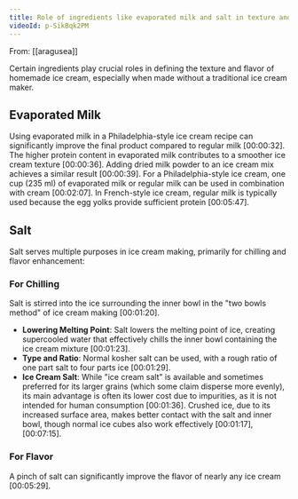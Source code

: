 ```yaml
---
title: Role of ingredients like evaporated milk and salt in texture and flavor
videoId: p-SikBqk2PM
---
```


From: [[aragusea]] <br/> 

Certain ingredients play crucial roles in defining the texture and flavor of homemade ice cream, especially when made without a traditional ice cream maker.

## Evaporated Milk

Using evaporated milk in a Philadelphia-style ice cream recipe can significantly improve the final product compared to regular milk <a class="yt-timestamp" data-t="00:00:32">[00:00:32]</a>. The higher protein content in evaporated milk contributes to a smoother ice cream texture <a class="yt-timestamp" data-t="00:00:36">[00:00:36]</a>. Adding dried milk powder to an ice cream mix achieves a similar result <a class="yt-timestamp" data-t="00:00:39">[00:00:39]</a>. For a Philadelphia-style ice cream, one cup (235 ml) of evaporated milk or regular milk can be used in combination with cream <a class="yt-timestamp" data-t="00:02:07">[00:02:07]</a>. In French-style ice cream, regular milk is typically used because the egg yolks provide sufficient protein <a class="yt-timestamp" data-t="00:05:47">[00:05:47]</a>.

## Salt

Salt serves multiple purposes in ice cream making, primarily for chilling and flavor enhancement:

### For Chilling
Salt is stirred into the ice surrounding the inner bowl in the "two bowls method" of ice cream making <a class="yt-timestamp" data-t="00:01:20">[00:01:20]</a>.
*   **Lowering Melting Point**: Salt lowers the melting point of ice, creating supercooled water that effectively chills the inner bowl containing the ice cream mixture <a class="yt-timestamp" data-t="00:01:23">[00:01:23]</a>.
*   **Type and Ratio**: Normal kosher salt can be used, with a rough ratio of one part salt to four parts ice <a class="yt-timestamp" data-t="00:01:29">[00:01:29]</a>.
*   **Ice Cream Salt**: While "ice cream salt" is available and sometimes preferred for its larger grains (which some claim disperse more evenly), its main advantage is often its lower cost due to impurities, as it is not intended for human consumption <a class="yt-timestamp" data-t="00:01:36">[00:01:36]</a>. Crushed ice, due to its increased surface area, makes better contact with the salt and inner bowl, though normal ice cubes also work effectively <a class="yt-timestamp" data-t="00:01:17">[00:01:17]</a>, <a class="yt-timestamp" data-t="00:07:15">[00:07:15]</a>.

### For Flavor
A pinch of salt can significantly improve the flavor of nearly any ice cream <a class="yt-timestamp" data-t="00:05:29">[00:05:29]</a>.
